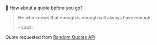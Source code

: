 📣 How about a quote before you go?

> He who knows that enough is enough will always have enough.
>
> <p>- Laozi</p>

Quote requested from [Random Quotes API](https://github.com/lukePeavey/quotable)
